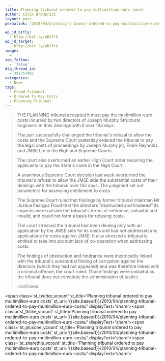 ```yaml
---
title: Planning tribunal ordered to pay multimillion-euro costs
author: Colin Broderick
layout: post
permalink: /2010/04/planning-tribunal-ordered-to-pay-multimillion-euro-costs/

wp_jd_bitly:
  - http://bit.ly/aD2ftk
wp_jd_target:
  - http://bit.ly/aD2ftk
image:
  - 
seo_follow:
  - 'false'
dsq_thread_id:
  - 391757905
categories:
  - News
tags:
  - Flood Tribunal
  - Ordered to Pay Costs
  - Planning Tribunal
---
```

> THE PLANNING tribunal accepted it must pay the multimillion-euro costs incurred by two directors of Joseph Murphy Structural Engineers in their dealings with it over 163 days.
> 
> The pair successfully challenged the tribunal's refusal to allow the costs and the Supreme Court yesterday ordered the tribunal to pay the legal costs of proceedings by Joseph Murphy jnr, Frank Reynolds and JMSE Ltd in the High and Supreme Courts.
> 
> The court also overturned an earlier High Court order requiring the applicants to pay the State's costs in the High Court.
> 
> A unanimous Supreme Court decision last week overturned the tribunal's refusal to allow the JMSE side the substantial costs of their dealings with the tribunal over 163 days. The judgment set out parameters for assessing entitlement to costs.
> 
> The Supreme Court ruled that findings by former tribunal chairman Mr Justice Feargus Flood that the directors “obstructed and hindered” its inquiries were outside the tribunal's terms of reference, unlawful and invalid, and could not form a basis for refusing costs.
> 
> The court stressed the tribunal had been dealing only with an application by the JMSE side for its costs and had not addressed any applications for costs against JMSE. It also stressed a tribunal is entitled to take into account lack of co-operation when addressing costs.
> 
> The findings of obstruction and hindrance were inextricably linked with the tribunal's substantial finding of corruption against the directors (which they had not appealed) and was therefore linked with a criminal offence, the court ruled. Those findings were unlawful as the tribunal does not constitute the administration of justice.
> 
> IrishTimes

<span class='st\_twitter\_vcount' st\_title='Planning tribunal ordered to pay multimillion-euro costs' st\_url='{{site.baseurl}}/2010/04/planning-tribunal-ordered-to-pay-multimillion-euro-costs/' displayText='share'></span><span class='st\_fblike\_vcount' st\_title='Planning tribunal ordered to pay multimillion-euro costs' st\_url='{{site.baseurl}}/2010/04/planning-tribunal-ordered-to-pay-multimillion-euro-costs/' displayText='share'></span><span class='st\_plusone\_vcount' st\_title='Planning tribunal ordered to pay multimillion-euro costs' st\_url='{{site.baseurl}}/2010/04/planning-tribunal-ordered-to-pay-multimillion-euro-costs/' displayText='share'></span><span class='st\_sharethis\_vcount' st\_title='Planning tribunal ordered to pay multimillion-euro costs' st\_url='{{site.baseurl}}/2010/04/planning-tribunal-ordered-to-pay-multimillion-euro-costs/' displayText='share'></span>